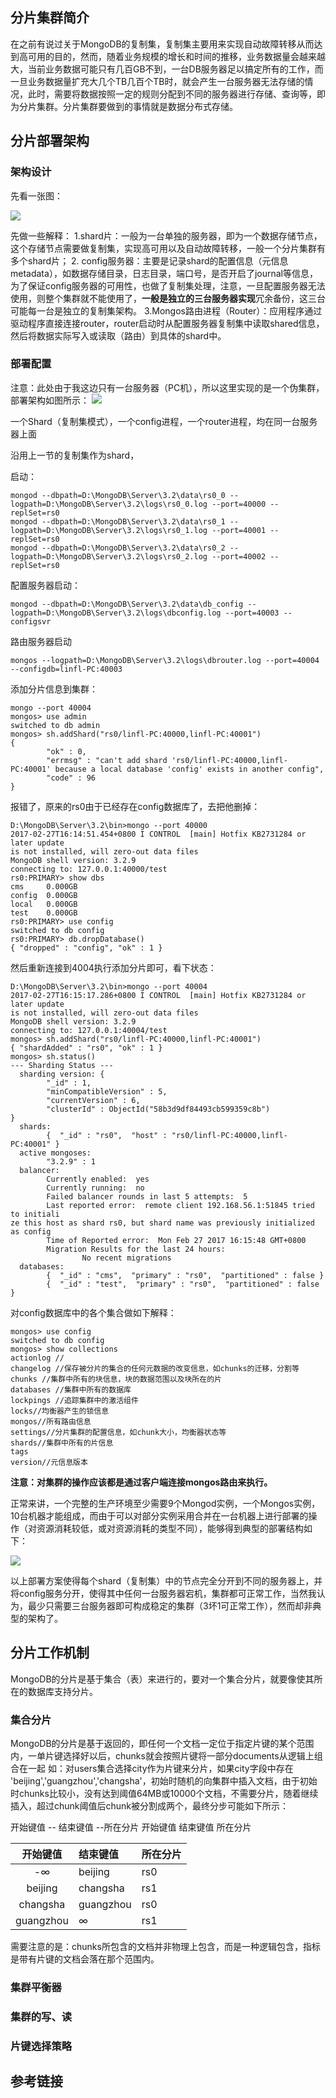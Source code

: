 ## 分片集群简介
在之前有说过关于MongoDB的复制集，复制集主要用来实现自动故障转移从而达到高可用的目的，然而，随着业务规模的增长和时间的推移，业务数据量会越来越大，当前业务数据可能只有几百GB不到，一台DB服务器足以搞定所有的工作，而一旦业务数据量扩充大几个TB几百个TB时，就会产生一台服务器无法存储的情况，此时，需要将数据按照一定的规则分配到不同的服务器进行存储、查询等，即为分片集群。分片集群要做到的事情就是数据分布式存储。

## 分片部署架构

### 架构设计
先看一张图：

![](https://docs.mongodb.com/manual/_images/sharded-cluster-production-architecture.bakedsvg.svg)

先做一些解释：
1.shard片：一般为一台单独的服务器，即为一个数据存储节点，这个存储节点需要做复制集，实现高可用以及自动故障转移，一般一个分片集群有多个shard片；
2. config服务器：主要是记录shard的配置信息（元信息metadata），如数据存储目录，日志目录，端口号，是否开启了journal等信息，为了保证config服务器的可用性，也做了复制集处理，注意，一旦配置服务器无法使用，则整个集群就不能使用了，**一般是独立的三台服务器实现**冗余备份，这三台可能每一台是独立的复制集架构。
3.Mongos路由进程（Router）：应用程序通过驱动程序直接连接router，router启动时从配置服务器复制集中读取shared信息，然后将数据实际写入或读取（路由）到具体的shard中。

### 部署配置

注意：此处由于我这边只有一台服务器（PC机），所以这里实现的是一个伪集群，部署架构如图所示：
![](https://docs.mongodb.com/manual/_images/sharded-cluster-test-architecture.bakedsvg.svg)

一个Shard（复制集模式），一个config进程，一个router进程，均在同一台服务器上面

沿用上一节的复制集作为shard，

启动：

```
mongod --dbpath=D:\MongoDB\Server\3.2\data\rs0_0 --logpath=D:\MongoDB\Server\3.2\logs\rs0_0.log --port=40000 --replSet=rs0
mongod --dbpath=D:\MongoDB\Server\3.2\data\rs0_1 --logpath=D:\MongoDB\Server\3.2\logs\rs0_1.log --port=40001 --replSet=rs0
mongod --dbpath=D:\MongoDB\Server\3.2\data\rs0_2 --logpath=D:\MongoDB\Server\3.2\logs\rs0_2.log --port=40002 --replSet=rs0
```
配置服务器启动：



```
mongod --dbpath=D:\MongoDB\Server\3.2\data\db_config --logpath=D:\MongoDB\Server\3.2\logs\dbconfig.log --port=40003 --configsvr
```
路由服务器启动



```
mongos --logpath=D:\MongoDB\Server\3.2\logs\dbrouter.log --port=40004 --configdb=linfl-PC:40003
```
添加分片信息到集群：



```
mongo --port 40004
mongos> use admin
switched to db admin
mongos> sh.addShard("rs0/linfl-PC:40000,linfl-PC:40001")
{
        "ok" : 0,
        "errmsg" : "can't add shard 'rs0/linfl-PC:40000,linfl-PC:40001' because a local database 'config' exists in another config",
        "code" : 96
}
```

报错了，原来的rs0由于已经存在config数据库了，去把他删掉：



```
D:\MongoDB\Server\3.2\bin>mongo --port 40000
2017-02-27T16:14:51.454+0800 I CONTROL  [main] Hotfix KB2731284 or later update
is not installed, will zero-out data files
MongoDB shell version: 3.2.9
connecting to: 127.0.0.1:40000/test
rs0:PRIMARY> show dbs
cms     0.000GB
config  0.000GB
local   0.000GB
test    0.000GB
rs0:PRIMARY> use config
switched to db config
rs0:PRIMARY> db.dropDatabase()
{ "dropped" : "config", "ok" : 1 }
```
然后重新连接到4004执行添加分片即可，看下状态：



```
D:\MongoDB\Server\3.2\bin>mongo --port 40004
2017-02-27T16:15:17.286+0800 I CONTROL  [main] Hotfix KB2731284 or later update
is not installed, will zero-out data files
MongoDB shell version: 3.2.9
connecting to: 127.0.0.1:40004/test
mongos> sh.addShard("rs0/linfl-PC:40000,linfl-PC:40001")
{ "shardAdded" : "rs0", "ok" : 1 }
mongos> sh.status()
--- Sharding Status ---
  sharding version: {
        "_id" : 1,
        "minCompatibleVersion" : 5,
        "currentVersion" : 6,
        "clusterId" : ObjectId("58b3d9df84493cb599359c8b")
}
  shards:
        {  "_id" : "rs0",  "host" : "rs0/linfl-PC:40000,linfl-PC:40001" }
  active mongoses:
        "3.2.9" : 1
  balancer:
        Currently enabled:  yes
        Currently running:  no
        Failed balancer rounds in last 5 attempts:  5
        Last reported error:  remote client 192.168.56.1:51845 tried to initiali
ze this host as shard rs0, but shard name was previously initialized as config
        Time of Reported error:  Mon Feb 27 2017 16:15:48 GMT+0800
        Migration Results for the last 24 hours:
                No recent migrations
  databases:
        {  "_id" : "cms",  "primary" : "rs0",  "partitioned" : false }
        {  "_id" : "test",  "primary" : "rs0",  "partitioned" : false }

```
对config数据库中的各个集合做如下解释：



```
mongos> use config
switched to db config
mongos> show collections
actionlog //
changelog //保存被分片的集合的任何元数据的改变信息，如chunks的迁移，分割等
chunks //集群中所有的块信息，块的数据范围以及块所在的片
databases //集群中所有的数据库
lockpings //追踪集群中的激活组件
locks//均衡器产生的锁信息
mongos//所有路由信息
settings//分片集群的配置信息，如chunk大小，均衡器状态等
shards//集群中所有的片信息
tags
version//元信息版本
```

**注意：对集群的操作应该都是通过客户端连接mongos路由来执行。**

正常来讲，一个完整的生产环境至少需要9个Mongod实例，一个Mongos实例，10台机器才能组成，而由于可以对部分实例采用合并在一台机器上进行部署的操作（对资源消耗较低，或对资源消耗的类型不同），能够得到典型的部署结构如下：

![](/assets/典型的mongodb集群部署架构.jpg)

以上部署方案使得每个shard（复制集）中的节点完全分开到不同的服务器上，并将config服务分开，使得其中任何一台服务器宕机，集群都可正常工作，当然我认为，最少只需要三台服务器即可构成稳定的集群（3坏1可正常工作），然而却非典型的架构了。

## 分片工作机制

MongoDB的分片是基于集合（表）来进行的，要对一个集合分片，就要像使其所在的数据库支持分片。

### 集合分片
MongoDB的分片是基于返回的，即任何一个文档一定位于指定片键的某个范围内，一单片键选择好以后，chunks就会按照片键将一部分documents从逻辑上组合在一起
如：对users集合选择city作为片键来分片，如果city字段中存在 'beijing','guangzhou','changsha'，初始时随机的向集群中插入文档，由于初始时chunks比较小，没有达到阈值64MB或10000个文档，不需要分片，随着继续插入，超过chunk阈值后chunk被分割成两个，最终分步可能如下所示：



 开始键值 -- 结束键值 --所在分片
开始键值 结束键值 所在分片

| 开始键值 | 结束键值 |所在分片|
| :---: | :--- |:---|
| -∞| beijing |rs0|
| beijing| changsha|rs1|
| changsha| guangzhou|rs0|
| guangzhou| ∞|rs1|

需要注意的是：chunks所包含的文档并非物理上包含，而是一种逻辑包含，指标是带有片键的文档会落在那个范围内。





















### 集群平衡器

### 集群的写、读

### 片键选择策略

## 参考链接

[](https://docs.mongodb.com/manual/core/sharded-cluster-components/)